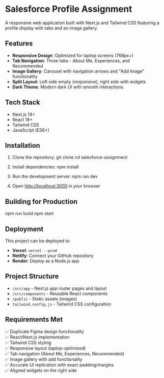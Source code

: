 # Salesforce Profile Assignment

A responsive web application built with Next.js and Tailwind CSS featuring a profile display with tabs and an image gallery.

## Features

- **Responsive Design**: Optimized for laptop screens (768px+)
- **Tab Navigation**: Three tabs - About Me, Experiences, and Recommended
- **Image Gallery**: Carousel with navigation arrows and "Add Image" functionality
- **Split Layout**: Left side empty (responsive), right side with widgets
- **Dark Theme**: Modern dark UI with smooth interactions

## Tech Stack

- Next.js 14+
- React 18+
- Tailwind CSS
- JavaScript (ES6+)

## Installation

1. Clone the repository:
git clone <your-repo-url>
cd salesforce-assignment

2. Install dependencies:
npm install

3. Run the development server:
npm run dev

4. Open [http://localhost:3000](http://localhost:3000) in your browser

## Building for Production

npm run build
npm start



## Deployment

This project can be deployed to:
- **Vercel**: `vercel --prod`
- **Netlify**: Connect your GitHub repository
- **Render**: Deploy as a Node.js app

## Project Structure

- `/src/app` - Next.js app router pages and layout
- `/src/components` - Reusable React components
- `/public` - Static assets (images)
- `tailwind.config.js` - Tailwind CSS configuration

## Requirements Met

✅ Duplicate Figma design functionality  
✅ React/Next.js implementation  
✅ Tailwind CSS styling  
✅ Responsive layout (laptop-optimized)  
✅ Tab navigation (About Me, Experiences, Recommended)  
✅ Image gallery with add functionality  
✅ Accurate UI replication with exact padding/margins  
✅ Aligned widgets on the right side  

